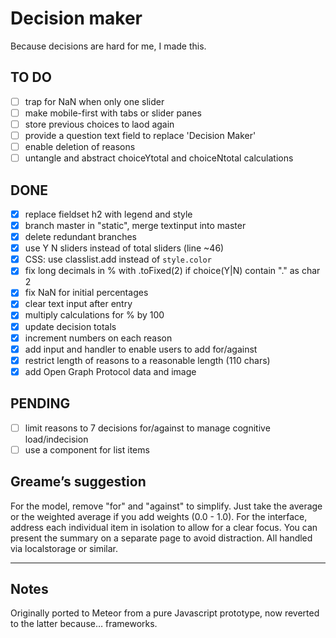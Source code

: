 # Decision maker

Because decisions are hard for me, I made this.

## TO DO

- [ ] trap for NaN when only one slider
- [ ] make mobile-first with tabs or slider panes
- [ ] store previous choices to laod again
- [ ] provide a question text field to replace 'Decision Maker'
- [ ] enable deletion of reasons
- [ ] untangle and abstract choiceYtotal and choiceNtotal calculations

## DONE

- [x] replace fieldset h2 with legend and style
- [x] branch master in "static", merge textinput into master
- [x] delete redundant branches
- [x] use Y N sliders instead of total sliders (line ~46)
- [x] CSS: use classlist.add instead of `style.color`
- [x] fix long decimals in % with .toFixed(2) if choice(Y|N) contain "." as char 2
- [x] fix NaN for initial percentages
- [x] clear text input after entry
- [x] multiply calculations for % by 100
- [x] update decision totals
- [x] increment numbers on each reason
- [x] add input and handler to enable users to add for/against
- [x] restrict length of reasons to a reasonable length (110 chars)
- [x] add Open Graph Protocol data and image

## PENDING

- [ ] limit reasons to 7 decisions for/against to manage cognitive load/indecision
- [ ] use a component for list items

## Greame’s suggestion

For the model, remove "for" and "against" to simplify. Just take the average or the weighted average if you add weights (0.0 - 1.0). For the interface, address each individual item in isolation to allow for a clear focus. You can present the summary on a separate page to avoid distraction. All handled via localstorage or similar.

---

## Notes

Originally ported to Meteor from a pure Javascript prototype, now reverted to the latter because… frameworks.